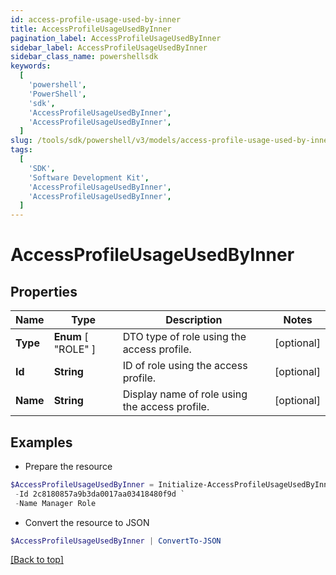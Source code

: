 ```yaml
---
id: access-profile-usage-used-by-inner
title: AccessProfileUsageUsedByInner
pagination_label: AccessProfileUsageUsedByInner
sidebar_label: AccessProfileUsageUsedByInner
sidebar_class_name: powershellsdk
keywords:
  [
    'powershell',
    'PowerShell',
    'sdk',
    'AccessProfileUsageUsedByInner',
    'AccessProfileUsageUsedByInner',
  ]
slug: /tools/sdk/powershell/v3/models/access-profile-usage-used-by-inner
tags:
  [
    'SDK',
    'Software Development Kit',
    'AccessProfileUsageUsedByInner',
    'AccessProfileUsageUsedByInner',
  ]
---
```


# AccessProfileUsageUsedByInner

## Properties

| Name | Type | Description | Notes |
| --- | --- | --- | --- |
| **Type** | **Enum** [ "ROLE" ] | DTO type of role using the access profile. | [optional] |
| **Id** | **String** | ID of role using the access profile. | [optional] |
| **Name** | **String** | Display name of role using the access profile. | [optional] |

## Examples

- Prepare the resource

```powershell
$AccessProfileUsageUsedByInner = Initialize-AccessProfileUsageUsedByInner  -Type ROLE `
 -Id 2c8180857a9b3da0017aa03418480f9d `
 -Name Manager Role
```

- Convert the resource to JSON

```powershell
$AccessProfileUsageUsedByInner | ConvertTo-JSON
```

[[Back to top]](#)
